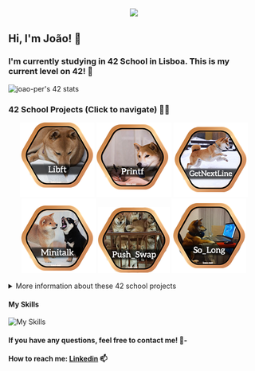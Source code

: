 <p align="center">
<br>
<img src="https://readme-typing-svg.herokuapp.com/?size=25&color=2586F7&center=true&vCenter=true&lines=Welcome+to+my+Github">
</a>

## Hi, I'm João! 🤝

### I'm currently studying in 42 School in Lisboa. This is my current level on 42! 🙏

![joao-per's 42 stats](https://badge42.vercel.app/api/v2/clau9peg500350fmauuys738n/stats?cursusId=21&coalitionId=288)

### 42 School Projects (Click to navigate) 🧑‍💻

<div align="center">
  
<a href="https://github.com/joao-per/libft">![42 Libft](https://github.com/joao-per/joao-per/blob/main/Badges/Libft.png)</a>
<a href="https://github.com/joao-per/printf">![42 Printf](https://github.com/joao-per/joao-per/blob/main/Badges/Printf.png)</a>
<a href="https://github.com/joao-per/get_next_line">![42 GNL](https://github.com/joao-per/joao-per/blob/main/Badges/GetNextLine.png)</a>
<a href="https://github.com/joao-per/minitalk">![42 Minitalk](https://github.com/joao-per/joao-per/blob/main/Badges/Minitalk.png)</a>
<a href="https://github.com/joao-per/push_swap">![42 PushSwap](https://github.com/joao-per/joao-per/blob/main/Badges/Push_Swap.png)</a>
<a href="https://github.com/joao-per/so_long">![42 So_Long](https://github.com/joao-per/joao-per/blob/main/Badges/So_Long.png)</a>

</div>

<div align="center">

</div>
<details>
<summary>More information about these 42 school projects</summary>

| Project                                                  |  Language  | Grade| Description                                                           |
|----------------------------------------------------------|------------|------|-----------------------------------------------------------------------|
| [libft](https://github.com/joao-per/libft)               | C          | 125% | Create a library of basic functions.                                  |
| [GNL](https://github.com/joao-per/get_next_line)         | C          | 125% | Read a single line from a file descriptor, can be used in a loop.     |
| [ft_printf](https://github.com/joao-per/ft_printf)       | C          | 100% | Recode the standard C library function, printf.                       |
| born2beroot                                              | Shell, CLI | 110% | Create a virtual machine to host a Debian server.                     |
| [minitalk](https://github.com/joao-per/minitalk)         | C          | 125% | Make 2 terminals talk.                                                |
| [push_swap](https://github.com/joao-per/push_swap)       | C          | 125% | Sort Numbers in a stack.                                              |
| [push_swap](https://github.com/joao-per/push_swap)       | C          | 125% | Sort Numbers in a stack.                                              |

</details>

#### My Skills

![My Skills](https://skillicons.dev/icons?i=js,html,css,c,cs,py,mysql)

#### If you have any questions, feel free to contact me! 💌-
#### How to reach me: [Linkedin](https://www.linkedin.com/in/pereirajoão/) 📫

